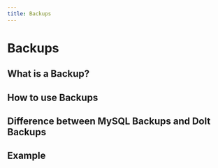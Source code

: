 ```yaml
---
title: Backups
---
```


# Backups

## What is a Backup?



## How to use Backups



## Difference between MySQL Backups and Dolt Backups



## Example